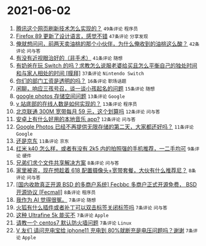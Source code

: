 # 2021-06-02

1. [腾讯这个网页刷新技术怎么实现的？](https://www.v2ex.com/t/780782) `49条评论` `程序员`
1. [Firefox 89 更新了设计语言，感觉不错](https://www.v2ex.com/t/780758) `47条评论` `分享发现`
1. [俺就想问问，前两天卖油桃的那个小伙伴，为什么俺收到的油桃这么酸？](https://www.v2ex.com/t/780769) `42条评论` `问与答`
1. [有没有近视眼治好的（非手术）](https://www.v2ex.com/t/780759) `41条评论` `随想`
1. [有奶爸在玩 Switch 的吗？求教怎么说服老婆给买且怎么平衡自己的独处时间和与家人相处的时间 [膜拜]](https://www.v2ex.com/t/780802) `37条评论` `Nintendo Switch`
1. [你们的部门工资是透明的吗？](https://www.v2ex.com/t/780785) `16条评论` `职场话题`
1. [闲聊，响应三孩号召，谈一谈小孩起名的问题](https://www.v2ex.com/t/780836) `15条评论` `随想`
1. [google photos 存储空间问题](https://www.v2ex.com/t/780851) `13条评论` `Google`
1. [v 站底部的在线人数是如何实现的？](https://www.v2ex.com/t/780849) `13条评论` `程序员`
1. [北京联通 300M 宽带每月 59 元，这个划算吗](https://www.v2ex.com/t/780839) `12条评论` `问与答`
1. [安卓上有什么好用的本地音乐 app?](https://www.v2ex.com/t/780790) `12条评论` `问与答`
1. [Google Photos 已经不再提供无限存储的第二天，大家都还好吗？](https://www.v2ex.com/t/780858) `11条评论` `Google`
1. [还是京东](https://www.v2ex.com/t/780841) `11条评论` `京东`
1. [红米 k40 怎么样，或者有没有 2k5 内的拍照强的手机推荐，一二手均可](https://www.v2ex.com/t/780813) `9条评论` `硬件`
1. [兄弟们求个文件共享解决方案](https://www.v2ex.com/t/780809) `8条评论` `问与答`
1. [家里被盗，现在想趁着 618 配置摄像头+宽带套餐，大伙有什么推荐尼？](https://www.v2ex.com/t/780787) `8条评论` `问与答`
1. [[国内收款真正开源 BSD 的多商户系统] Fecbbc 多商户正式开源免费， BSD 开源协议 [Fecmall]](https://www.v2ex.com/t/780784) `8条评论` `程序员`
1. [我作为 AI 觉得很冤。](https://www.v2ex.com/t/780838) `7条评论` `随想`
1. [火狐有什么插件或者补丁可以双击标签关闭标签吗](https://www.v2ex.com/t/780829) `7条评论` `问与答`
1. [这种 Ultrafine 5k 能买不](https://www.v2ex.com/t/780815) `7条评论` `Apple`
1. [请教一个 centos7 默认防火墙问题](https://www.v2ex.com/t/780812) `7条评论` `Linux`
1. [V 友们 请问充电宝给 iphone11 充电到 80%就断充是电压问题吗？谢谢](https://www.v2ex.com/t/780810) `7条评论` `Apple`
